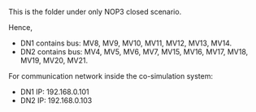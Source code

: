 This is the folder under only NOP3 closed scenario.

Hence, 
- DN1 contains bus: MV8, MV9, MV10, MV11, MV12, MV13, MV14.
- DN2 contains bus: MV4, MV5, MV6, MV7, MV15, MV16, MV17, MV18, MV19, MV20, MV21.

For communication network inside the co-simulation system:
- DN1 IP: 192.168.0.101
- DN2 IP: 192.168.0.103
